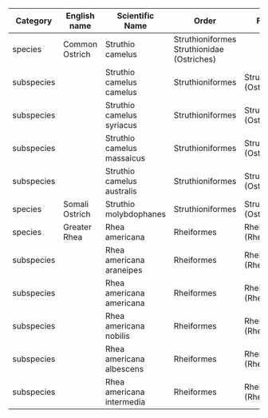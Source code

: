 |Category|English name|Scientific Name|Order|Family|
|--------|--------------|------------------|---------|---------|
|species|Common Ostrich|Struthio camelus|Struthioniformes	Struthionidae (Ostriches) |
|subspecies| |Struthio camelus camelus	|Struthioniformes	|Struthionidae (Ostriches)|
|subspecies|		|Struthio camelus syriacus	|Struthioniformes	|Struthionidae (Ostriches)|
|subspecies|		|Struthio camelus massaicus	|Struthioniformes	|Struthionidae (Ostriches)|
|subspecies|		|Struthio camelus australis	|Struthioniformes	|Struthionidae (Ostriches)|
|species	|Somali Ostrich|Struthio molybdophanes	|Struthioniformes	|Struthionidae (Ostriches)|
|species	|Greater Rhea	|Rhea americana	|Rheiformes	|Rheidae (Rheas)|
|subspecies|		|Rhea americana araneipes	|Rheiformes	|Rheidae (Rheas)|
|subspecies|	|Rhea americana americana	|Rheiformes	|Rheidae (Rheas)|
|subspecies|	|Rhea americana nobilis	|Rheiformes	|Rheidae (Rheas)|
|subspecies|		|Rhea americana albescens	|Rheiformes	|Rheidae (Rheas)|
|subspecies|	|Rhea americana intermedia	|Rheiformes	|Rheidae (Rheas)|